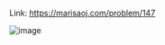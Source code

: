 Link: https://marisaoj.com/problem/147

![image](https://github.com/user-attachments/assets/ca3d812a-b9b5-497a-b52c-52129f07d381)
